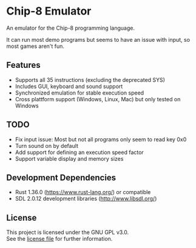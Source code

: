 # Chip-8 Emulator

An emulator for the Chip-8 programming language.  

It can run most demo programs but seems to have an issue with input, so most games aren't fun.

## Features
- Supports all 35 instructions (excluding the deprecated SYS)
- Includes GUI, keyboard and sound support
- Synchronized emulation for stable execution speed
- Cross plattform support (Windows, Linux, Mac) but only tested on Windows

## TODO
- Fix input issue: Most but not all programs only seem to read key 0x0
- Turn sound on by default
- Add support for defining an execution speed factor
- Support variable display and memory sizes

## Development Dependencies
- Rust 1.36.0 (https://www.rust-lang.org/) or compatible
- SDL 2.0.12 development libraries (http://www.libsdl.org/)

## License
This project is licensed under the GNU GPL v3.0.  
See the [license file](LICENSE) for further information.
